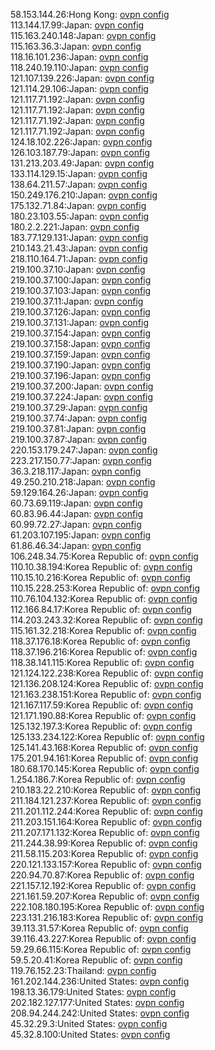 58.153.144.26:Hong Kong: [ovpn config](vpn/58_153_144_26.ovpn)  
113.144.17.99:Japan: [ovpn config](vpn/113_144_17_99.ovpn)  
115.163.240.148:Japan: [ovpn config](vpn/115_163_240_148.ovpn)  
115.163.36.3:Japan: [ovpn config](vpn/115_163_36_3.ovpn)  
118.16.101.236:Japan: [ovpn config](vpn/118_16_101_236.ovpn)  
118.240.19.110:Japan: [ovpn config](vpn/118_240_19_110.ovpn)  
121.107.139.226:Japan: [ovpn config](vpn/121_107_139_226.ovpn)  
121.114.29.106:Japan: [ovpn config](vpn/121_114_29_106.ovpn)  
121.117.71.192:Japan: [ovpn config](vpn/121_117_71_192.ovpn)  
121.117.71.192:Japan: [ovpn config](vpn/121_117_71_192.ovpn)  
121.117.71.192:Japan: [ovpn config](vpn/121_117_71_192.ovpn)  
121.117.71.192:Japan: [ovpn config](vpn/121_117_71_192.ovpn)  
124.18.102.226:Japan: [ovpn config](vpn/124_18_102_226.ovpn)  
126.103.187.79:Japan: [ovpn config](vpn/126_103_187_79.ovpn)  
131.213.203.49:Japan: [ovpn config](vpn/131_213_203_49.ovpn)  
133.114.129.15:Japan: [ovpn config](vpn/133_114_129_15.ovpn)  
138.64.211.57:Japan: [ovpn config](vpn/138_64_211_57.ovpn)  
150.249.176.210:Japan: [ovpn config](vpn/150_249_176_210.ovpn)  
175.132.71.84:Japan: [ovpn config](vpn/175_132_71_84.ovpn)  
180.23.103.55:Japan: [ovpn config](vpn/180_23_103_55.ovpn)  
180.2.2.221:Japan: [ovpn config](vpn/180_2_2_221.ovpn)  
183.77.129.131:Japan: [ovpn config](vpn/183_77_129_131.ovpn)  
210.143.21.43:Japan: [ovpn config](vpn/210_143_21_43.ovpn)  
218.110.164.71:Japan: [ovpn config](vpn/218_110_164_71.ovpn)  
219.100.37.10:Japan: [ovpn config](vpn/219_100_37_10.ovpn)  
219.100.37.100:Japan: [ovpn config](vpn/219_100_37_100.ovpn)  
219.100.37.103:Japan: [ovpn config](vpn/219_100_37_103.ovpn)  
219.100.37.11:Japan: [ovpn config](vpn/219_100_37_11.ovpn)  
219.100.37.126:Japan: [ovpn config](vpn/219_100_37_126.ovpn)  
219.100.37.131:Japan: [ovpn config](vpn/219_100_37_131.ovpn)  
219.100.37.154:Japan: [ovpn config](vpn/219_100_37_154.ovpn)  
219.100.37.158:Japan: [ovpn config](vpn/219_100_37_158.ovpn)  
219.100.37.159:Japan: [ovpn config](vpn/219_100_37_159.ovpn)  
219.100.37.190:Japan: [ovpn config](vpn/219_100_37_190.ovpn)  
219.100.37.196:Japan: [ovpn config](vpn/219_100_37_196.ovpn)  
219.100.37.200:Japan: [ovpn config](vpn/219_100_37_200.ovpn)  
219.100.37.224:Japan: [ovpn config](vpn/219_100_37_224.ovpn)  
219.100.37.29:Japan: [ovpn config](vpn/219_100_37_29.ovpn)  
219.100.37.74:Japan: [ovpn config](vpn/219_100_37_74.ovpn)  
219.100.37.81:Japan: [ovpn config](vpn/219_100_37_81.ovpn)  
219.100.37.87:Japan: [ovpn config](vpn/219_100_37_87.ovpn)  
220.153.179.247:Japan: [ovpn config](vpn/220_153_179_247.ovpn)  
223.217.150.77:Japan: [ovpn config](vpn/223_217_150_77.ovpn)  
36.3.218.117:Japan: [ovpn config](vpn/36_3_218_117.ovpn)  
49.250.210.218:Japan: [ovpn config](vpn/49_250_210_218.ovpn)  
59.129.164.26:Japan: [ovpn config](vpn/59_129_164_26.ovpn)  
60.73.69.119:Japan: [ovpn config](vpn/60_73_69_119.ovpn)  
60.83.96.44:Japan: [ovpn config](vpn/60_83_96_44.ovpn)  
60.99.72.27:Japan: [ovpn config](vpn/60_99_72_27.ovpn)  
61.203.107.195:Japan: [ovpn config](vpn/61_203_107_195.ovpn)  
61.86.46.34:Japan: [ovpn config](vpn/61_86_46_34.ovpn)  
106.248.34.75:Korea Republic of: [ovpn config](vpn/106_248_34_75.ovpn)  
110.10.38.194:Korea Republic of: [ovpn config](vpn/110_10_38_194.ovpn)  
110.15.10.216:Korea Republic of: [ovpn config](vpn/110_15_10_216.ovpn)  
110.15.228.253:Korea Republic of: [ovpn config](vpn/110_15_228_253.ovpn)  
110.76.104.132:Korea Republic of: [ovpn config](vpn/110_76_104_132.ovpn)  
112.166.84.17:Korea Republic of: [ovpn config](vpn/112_166_84_17.ovpn)  
114.203.243.32:Korea Republic of: [ovpn config](vpn/114_203_243_32.ovpn)  
115.161.32.218:Korea Republic of: [ovpn config](vpn/115_161_32_218.ovpn)  
118.37.176.18:Korea Republic of: [ovpn config](vpn/118_37_176_18.ovpn)  
118.37.196.216:Korea Republic of: [ovpn config](vpn/118_37_196_216.ovpn)  
118.38.141.115:Korea Republic of: [ovpn config](vpn/118_38_141_115.ovpn)  
121.124.122.238:Korea Republic of: [ovpn config](vpn/121_124_122_238.ovpn)  
121.136.208.124:Korea Republic of: [ovpn config](vpn/121_136_208_124.ovpn)  
121.163.238.151:Korea Republic of: [ovpn config](vpn/121_163_238_151.ovpn)  
121.167.117.59:Korea Republic of: [ovpn config](vpn/121_167_117_59.ovpn)  
121.171.190.88:Korea Republic of: [ovpn config](vpn/121_171_190_88.ovpn)  
125.132.197.3:Korea Republic of: [ovpn config](vpn/125_132_197_3.ovpn)  
125.133.234.122:Korea Republic of: [ovpn config](vpn/125_133_234_122.ovpn)  
125.141.43.168:Korea Republic of: [ovpn config](vpn/125_141_43_168.ovpn)  
175.201.94.161:Korea Republic of: [ovpn config](vpn/175_201_94_161.ovpn)  
180.68.170.145:Korea Republic of: [ovpn config](vpn/180_68_170_145.ovpn)  
1.254.186.7:Korea Republic of: [ovpn config](vpn/1_254_186_7.ovpn)  
210.183.22.210:Korea Republic of: [ovpn config](vpn/210_183_22_210.ovpn)  
211.184.121.237:Korea Republic of: [ovpn config](vpn/211_184_121_237.ovpn)  
211.201.112.244:Korea Republic of: [ovpn config](vpn/211_201_112_244.ovpn)  
211.203.151.164:Korea Republic of: [ovpn config](vpn/211_203_151_164.ovpn)  
211.207.171.132:Korea Republic of: [ovpn config](vpn/211_207_171_132.ovpn)  
211.244.38.99:Korea Republic of: [ovpn config](vpn/211_244_38_99.ovpn)  
211.58.115.203:Korea Republic of: [ovpn config](vpn/211_58_115_203.ovpn)  
220.121.133.157:Korea Republic of: [ovpn config](vpn/220_121_133_157.ovpn)  
220.94.70.87:Korea Republic of: [ovpn config](vpn/220_94_70_87.ovpn)  
221.157.12.192:Korea Republic of: [ovpn config](vpn/221_157_12_192.ovpn)  
221.161.59.207:Korea Republic of: [ovpn config](vpn/221_161_59_207.ovpn)  
222.108.180.195:Korea Republic of: [ovpn config](vpn/222_108_180_195.ovpn)  
223.131.216.183:Korea Republic of: [ovpn config](vpn/223_131_216_183.ovpn)  
39.113.31.57:Korea Republic of: [ovpn config](vpn/39_113_31_57.ovpn)  
39.116.43.227:Korea Republic of: [ovpn config](vpn/39_116_43_227.ovpn)  
59.29.66.115:Korea Republic of: [ovpn config](vpn/59_29_66_115.ovpn)  
59.5.20.41:Korea Republic of: [ovpn config](vpn/59_5_20_41.ovpn)  
119.76.152.23:Thailand: [ovpn config](vpn/119_76_152_23.ovpn)  
161.202.144.236:United States: [ovpn config](vpn/161_202_144_236.ovpn)  
198.13.36.179:United States: [ovpn config](vpn/198_13_36_179.ovpn)  
202.182.127.177:United States: [ovpn config](vpn/202_182_127_177.ovpn)  
208.94.244.242:United States: [ovpn config](vpn/208_94_244_242.ovpn)  
45.32.29.3:United States: [ovpn config](vpn/45_32_29_3.ovpn)  
45.32.8.100:United States: [ovpn config](vpn/45_32_8_100.ovpn)  
